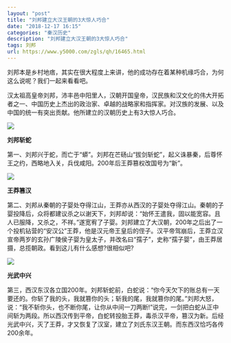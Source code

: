 ```yaml
---
layout: "post"
title: "刘邦建立大汉王朝的3大惊人巧合"
date: "2018-12-17 16:15"
categories: "秦汉历史"
description: "刘邦建立大汉王朝的3大惊人巧合"
tags: 刘邦
url: https://www.y5000.com/zgls/qh/16465.html
---
```






刘邦本是乡村地痞，其实在很大程度上来讲，他的成功存在着某种机缘巧合，为何这么说呢？我们一起来看看吧。

汉太祖高皇帝刘邦，沛丰邑中阳里人，汉朝开国皇帝，汉民族和汉文化的伟大开拓者之一、中国历史上杰出的政治家、卓越的战略家和指挥家。对汉族的发展、以及中国的统一有突出贡献。他所建立的汉朝历史上有3大惊人巧合。

![](https://img.y5000.com/uploads/allimg/170309/13525553E-0.jpg)

**刘邦斩蛇**

第一、刘邦兴于蛇，而亡于“蟒”。刘邦在芒砀山“拔剑斩蛇”，起义诛暴秦，后尊怀王之约，西略地入关，兵伐咸阳。200年后王莽篡权改国号为“新”。

![](https://img.y5000.com/uploads/allimg/170309/1352551V6-1.jpg)

**王莽篡汉**

第二、刘邦从秦朝的子婴处夺得江山，王莽亦从西汉的子婴处夺得江山。秦朝的子婴投降后，众将都建议杀之以谢天下，刘邦却说：“始怀王遣我，固以能宽容。且人已服降，又杀之，不祥。”遂宽宥了子婴。刘邦建立了大汉朝，200年之后出了一个投机钻营的“安汉公”王莽，他是汉元帝王皇后的侄子。汉平帝驾崩后，王莽立汉宣帝两岁的玄孙广陵侯子婴为皇太子，并改名曰“孺子”，史称“孺子婴”，由王莽居摄，总揽朝政。看到这儿有什么感想?很相似吧?

![](https://img.y5000.com/uploads/allimg/170309/1352551543-2.jpg)

**光武中兴**

第三，西汉东汉各立国200年。刘邦斩蛇前，白蛇说：“你今天欠下的账总有一天要还的。你斩了我的头，我就篡你的头；斩我的尾，我就篡你的尾。”刘邦大怒，说：“我不斩你头，也不断你尾，让你从中间一刀两断!”说完，一剑把白蛇从正中间斩为两段。所以西汉传到平帝，白蛇转投胎王莽，毒杀汉平帝，篡汉为新。后经光武中兴，灭了王莽，才又恢复了汉室，建立了刘氏东汉王朝。而东西汉恰巧各传200余年。
